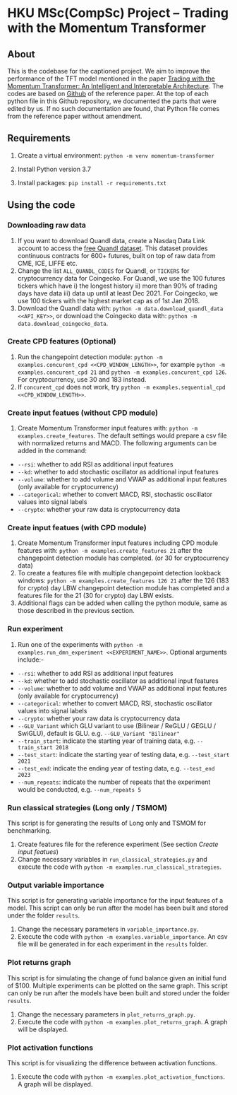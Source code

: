# HKU MSc(CompSc) Project – Trading with the Momentum Transformer
## About
This is the codebase for the captioned project. We aim to improve the performance of the TFT model mentioned in the paper [Trading with the Momentum Transformer: An Intelligent and Interpretable Architecture](https://arxiv.org/pdf/2112.08534.pdf). The codes are based on [Github](https://github.com/kieranjwood/trading-momentum-transformer) of the reference paper. At the top of each python file in this Github repository, we documented the parts that were edited by us. If no such documentation are found, that Python file comes from the reference paper without amendment.  

## Requirements
1. Create a virtual environment: `python -m venv momentum-transformer`

1. Install Python version 3.7
1. Install packages: `pip install -r requirements.txt`

## Using the code

### Downloading raw data
1. If you want to download Quandl data, create a Nasdaq Data Link account to access the [free Quandl dataset](https://data.nasdaq.com/data/CHRIS-wiki-continuous-futures/documentation). This dataset provides continuous contracts for 600+ futures, built on top of raw data from CME, ICE, LIFFE etc.
1. Change the list `ALL_QUANDL_CODES` for Quandl, or `TICKERS` for cryptocurrency data for  Coingecko. For Quandl, we use the 100 futures tickers which have i) the longest history ii) more than 90% of trading days have data iii) data up until at least Dec 2021. For Coingecko, we use 100 tickers with the highest market cap as of 1st Jan 2018. 
1. Download the Quandl data with: `python -m data.download_quandl_data <<API_KEY>>`, or download the Coingecko data with: `python -m data.download_coingecko_data`.

### Create CPD features (Optional)
1. Run the changepoint detection module: `python -m examples.concurent_cpd <<CPD_WINDOW_LENGTH>>`, for example `python -m examples.concurent_cpd 21` and `python -m examples.concurent_cpd 126`. For cryptocurrency, use 30 and 183 instead.
1. If `concurent_cpd` does not work, try `python -m examples.sequential_cpd <<CPD_WINDOW_LENGTH>>`.

### Create input featues (without CPD module)
1. Create Momentum Transformer input features with: `python -m examples.create_features`. The default settings would prepare a csv file with normalized returns and MACD. The following arguments can be added in the command:
- `--rsi`: whether to add RSI as additional input features
- `--kd`: whether to add stochastic oscillator as additional input features
- `--volume`: whether to add volume and VWAP as additional input features (only available for cryptocurrency)
- `--categorical`: whether to convert MACD, RSI, stochastic oscillator values into signal labels
- `--crypto`: whether your raw data is cryptocurrency data

### Create input featues (with CPD module)

1. Create Momentum Transformer input features including CPD module features with: `python -m examples.create_features 21` after the changepoint detection module has completed. (or 30 for cryptocurrency data)
1. To create a features file with multiple changepoint detection lookback windows: `python -m examples.create_features 126 21` after the 126 (183 for crypto) day LBW changepoint detection module has completed and a features file for the 21 (30 for crypto) day LBW exists.
1. Additional flags can be added when calling the python module, same as those described in the previous section.

### Run experiment

1. Run one of the experiments with `python -m examples.run_dmn_experiment <<EXPERIMENT_NAME>>`. Optional arguments include:-
- `--rsi`: whether to add RSI as additional input features
- `--kd`: whether to add stochastic oscillator as additional input features
- `--volume`: whether to add volume and VWAP as additional input features (only available for cryptocurrency)
- `--categorical`: whether to convert MACD, RSI, stochastic oscillator values into signal labels
- `--crypto`: whether your raw data is cryptocurrency data
- `--GLU_Variant` which GLU variant to use (Bilinear / ReGLU / GEGLU / SwiGLU), default is GLU. e.g. `--GLU_Variant "Bilinear"`
- `--train_start`: indicate the starting year of training data, e.g. `--train_start 2018`
- `--test_start`: indicate the starting year of testing data, e.g. `--test_start 2021`
- `--test_end`: indicate the ending year of testing data, e.g. `--test_end 2023`
- `--num_repeats`: indicate the number of repeats that the experiment would be conducted, e.g. `--num_repeats 5`

### Run classical strategies (Long only / TSMOM)
This script is for generating the results of Long only and TSMOM for benchmarking.
1. Create features file for the reference experiment (See section *Create input featues*)
2. Change necessary variables in `run_classical_strategies.py` and execute the code with `python -m examples.run_classical_strategies`.

### Output variable importance
This script is for generating variable importance for the input features of a model. This script can only be run after the model has been built and stored under the folder `results`.
1. Change the necessary parameters in `variable_importance.py`.
2. Execute the code with `python -m examples.variable_importance`. An csv file will be generated in for each experiment in the `results` folder.

### Plot returns graph
This script is for simulating the change of fund balance given an initial fund of $100. Multiple experiments can be plotted on the same graph. This script can only be run after the models have been built and stored under the folder `results`.
1. Change the necessary parameters in `plot_returns_graph.py`.
2. Execute the code with `python -m examples.plot_returns_graph`. A graph will be displayed.

### Plot activation functions
This script is for visualizing the difference between activation functions.
1. Execute the code with `python -m examples.plot_activation_functions`. A graph will be displayed.